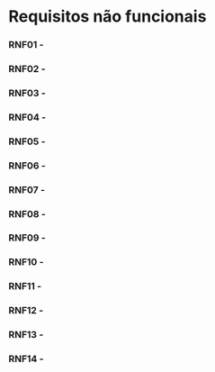 # Requisitos não funcionais
### RNF01 - 
### RNF02 - 
### RNF03 - 
### RNF04 - 
### RNF05 - 
### RNF06 - 
### RNF07 - 
### RNF08 - 
### RNF09 - 
### RNF10 - 
### RNF11 - 
### RNF12 - 
### RNF13 - 
### RNF14 - 
